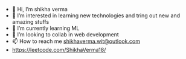 - 👋 Hi, I’m shikha verma
- 👀 I’m interested in learning new technologies and tring out new and amazing stuffs
- 🌱 I’m currently learning ML
- 💞️ I’m looking to collab in web development
- 📫 How to reach me shikhaverma.wit@outlook.com
- https://leetcode.com/ShikhaVerma18/
